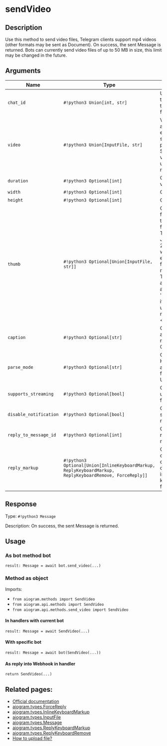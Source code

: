 # sendVideo

## Description

Use this method to send video files, Telegram clients support mp4 videos (other formats may be sent as Document). On success, the sent Message is returned. Bots can currently send video files of up to 50 MB in size, this limit may be changed in the future.


## Arguments

| Name | Type | Description |
| - | - | - |
| `chat_id` | `#!python3 Union[int, str]` | Unique identifier for the target chat or username of the target channel (in the format @channelusername) |
| `video` | `#!python3 Union[InputFile, str]` | Video to send. Pass a file_id as String to send a video that exists on the Telegram servers (recommended), pass an HTTP URL as a String for Telegram to get a video from the Internet, or upload a new video using multipart/form-data. |
| `duration` | `#!python3 Optional[int]` | Optional. Duration of sent video in seconds |
| `width` | `#!python3 Optional[int]` | Optional. Video width |
| `height` | `#!python3 Optional[int]` | Optional. Video height |
| `thumb` | `#!python3 Optional[Union[InputFile, str]]` | Optional. Thumbnail of the file sent; can be ignored if thumbnail generation for the file is supported server-side. The thumbnail should be in JPEG format and less than 200 kB in size. A thumbnail‘s width and height should not exceed 320. Ignored if the file is not uploaded using multipart/form-data. Thumbnails can’t be reused and can be only uploaded as a new file, so you can pass 'attach://<file_attach_name>' if the thumbnail was uploaded using multipart/form-data under <file_attach_name>. |
| `caption` | `#!python3 Optional[str]` | Optional. Video caption (may also be used when resending videos by file_id), 0-1024 characters |
| `parse_mode` | `#!python3 Optional[str]` | Optional. Send Markdown or HTML, if you want Telegram apps to show bold, italic, fixed-width text or inline URLs in the media caption. |
| `supports_streaming` | `#!python3 Optional[bool]` | Optional. Pass True, if the uploaded video is suitable for streaming |
| `disable_notification` | `#!python3 Optional[bool]` | Optional. Sends the message silently. Users will receive a notification with no sound. |
| `reply_to_message_id` | `#!python3 Optional[int]` | Optional. If the message is a reply, ID of the original message |
| `reply_markup` | `#!python3 Optional[Union[InlineKeyboardMarkup, ReplyKeyboardMarkup, ReplyKeyboardRemove, ForceReply]]` | Optional. Additional interface options. A JSON-serialized object for an inline keyboard, custom reply keyboard, instructions to remove reply keyboard or to force a reply from the user. |



## Response

Type: `#!python3 Message`

Description: On success, the sent Message is returned.


## Usage


### As bot method bot

```python3
result: Message = await bot.send_video(...)
```

### Method as object

Imports:

- `from aiogram.methods import SendVideo`
- `from aiogram.api.methods import SendVideo`
- `from aiogram.api.methods.send_video import SendVideo`

#### In handlers with current bot
```python3
result: Message = await SendVideo(...)
```

#### With specific bot
```python3
result: Message = await bot(SendVideo(...))
```
#### As reply into Webhook in handler
```python3
return SendVideo(...)
```



## Related pages:

- [Official documentation](https://core.telegram.org/bots/api#sendvideo)
- [aiogram.types.ForceReply](../types/force_reply.md)
- [aiogram.types.InlineKeyboardMarkup](../types/inline_keyboard_markup.md)
- [aiogram.types.InputFile](../types/input_file.md)
- [aiogram.types.Message](../types/message.md)
- [aiogram.types.ReplyKeyboardMarkup](../types/reply_keyboard_markup.md)
- [aiogram.types.ReplyKeyboardRemove](../types/reply_keyboard_remove.md)
- [How to upload file?](../sending_files.md)
